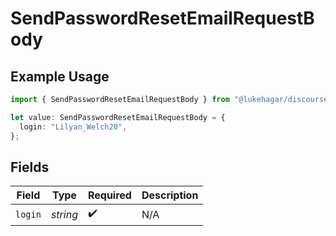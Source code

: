 # SendPasswordResetEmailRequestBody

## Example Usage

```typescript
import { SendPasswordResetEmailRequestBody } from "@lukehagar/discoursejs/sdk/models/operations";

let value: SendPasswordResetEmailRequestBody = {
  login: "Lilyan_Welch20",
};
```

## Fields

| Field              | Type               | Required           | Description        |
| ------------------ | ------------------ | ------------------ | ------------------ |
| `login`            | *string*           | :heavy_check_mark: | N/A                |